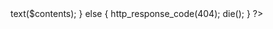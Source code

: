 <head>
	<link rel="stylesheet" href="demo.css">
</head>

<?php
require __DIR__ . '/vendor/autoload.php';

$Parsedown = new Parsedown();

$filename = $_GET['md'].".md";
$test = file_exists($filename);

if($test == true) {
	
	$contents = file_get_contents($filename);
	echo $Parsedown->text($contents);
	
} else {
	
	http_response_code(404);
	die();
}


?>